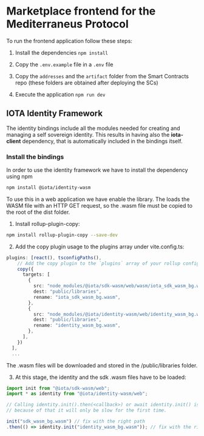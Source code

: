 # Marketplace frontend for the Mediterraneus Protocol

To run the frontend application follow these steps:

1. Install the dependencies `npm install`

2. Copy the `.env.example` file in a `.env` file

3. Copy the `addresses` and the `artifact` folder from the Smart Contracts repo (these folders are obtained after deploying the SCs)

4. Execute the application `npm run dev`

## IOTA Identity Framework 
The identity bindings include all the modules needed for creating and managing a self sovereign identity. 
This results in having also the **iota-client** dependency, that is automatically included in the bindings itself.

### Install the bindings
In order to use the identity framework we have to install the dependency using npm

```sh
npm install @iota/identity-wasm 
```
To use this in a web application we have enable the library. The loads the WASM file with an HTTP GET request, so the .wasm file must be copied to the root of the dist folder.

1. Install rollup-plugin-copy:

```sh
npm install rollup-plugin-copy --save-dev
```

2. Add the copy plugin usage to the plugins array under vite.config.ts:
```ts
plugins: [react(), tsconfigPaths(),
    // Add the copy plugin to the `plugins` array of your rollup config:
    copy({
      targets: [
        {
          src: "node_modules/@iota/sdk-wasm/web/wasm/iota_sdk_wasm_bg.wasm",
          dest: "public/libraries",
          rename: "iota_sdk_wasm_bg.wasm",
        },
        {
          src: "node_modules/@iota/identity-wasm/web/identity_wasm_bg.wasm",
          dest: "public/libraries",
          rename: "identity_wasm_bg.wasm",
        },
      ],
    })
  ],
  ...
```

The .wasm files will be downloaded and stored in the /public/libraries folder. 

3. At this stage, the identity and the sdk .wasm files have to be loaded:
```ts
import init from "@iota/sdk-wasm/web";
import * as identity from "@iota/identity-wasm/web";

// Calling identity.init().then(<callback>) or await identity.init() is required to load the Wasm file from the server if not available, 
// because of that it will only be slow for the first time.

init("sdk_wasm_bg.wasm") // fix with the right path
.then(() => identity.init("identity_wasm_bg.wasm")); // fix with the right path
```